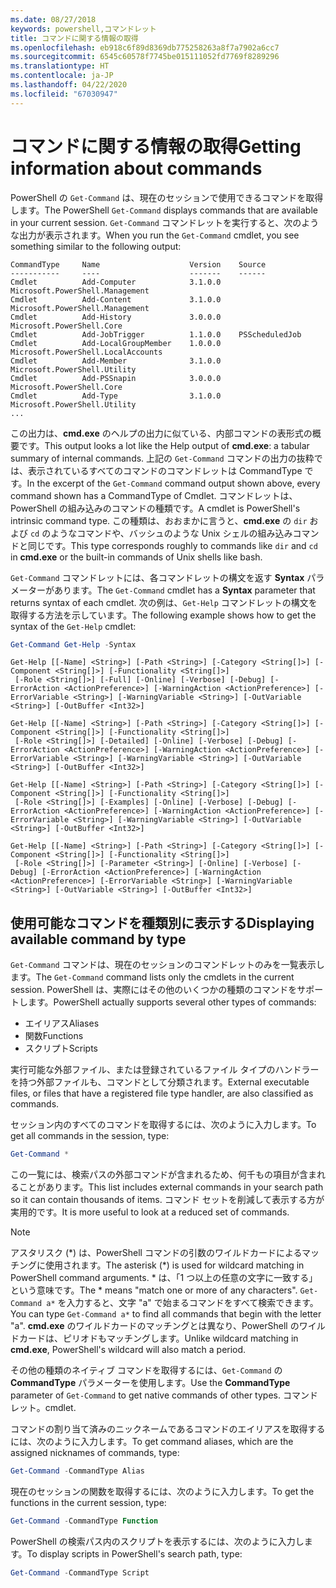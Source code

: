 ```yaml
---
ms.date: 08/27/2018
keywords: powershell,コマンドレット
title: コマンドに関する情報の取得
ms.openlocfilehash: eb918c6f89d8369db775258263a8f7a7902a6cc7
ms.sourcegitcommit: 6545c60578f7745be015111052fd7769f8289296
ms.translationtype: HT
ms.contentlocale: ja-JP
ms.lasthandoff: 04/22/2020
ms.locfileid: "67030947"
---
```

# <a name="getting-information-about-commands"></a><span data-ttu-id="14d48-103">コマンドに関する情報の取得</span><span class="sxs-lookup"><span data-stu-id="14d48-103">Getting information about commands</span></span>

<span data-ttu-id="14d48-104">PowerShell の `Get-Command` は、現在のセッションで使用できるコマンドを取得します。</span><span class="sxs-lookup"><span data-stu-id="14d48-104">The PowerShell `Get-Command` displays commands that are available in your current session.</span></span>
<span data-ttu-id="14d48-105">`Get-Command` コマンドレットを実行すると、次のような出力が表示されます。</span><span class="sxs-lookup"><span data-stu-id="14d48-105">When you run the `Get-Command` cmdlet, you see something similar to the following output:</span></span>

```output
CommandType     Name                    Version    Source
-----------     ----                    -------    ------
Cmdlet          Add-Computer            3.1.0.0    Microsoft.PowerShell.Management
Cmdlet          Add-Content             3.1.0.0    Microsoft.PowerShell.Management
Cmdlet          Add-History             3.0.0.0    Microsoft.PowerShell.Core
Cmdlet          Add-JobTrigger          1.1.0.0    PSScheduledJob
Cmdlet          Add-LocalGroupMember    1.0.0.0    Microsoft.PowerShell.LocalAccounts
Cmdlet          Add-Member              3.1.0.0    Microsoft.PowerShell.Utility
Cmdlet          Add-PSSnapin            3.0.0.0    Microsoft.PowerShell.Core
Cmdlet          Add-Type                3.1.0.0    Microsoft.PowerShell.Utility
...
```

<span data-ttu-id="14d48-106">この出力は、**cmd.exe** のヘルプの出力に似ている、内部コマンドの表形式の概要です。</span><span class="sxs-lookup"><span data-stu-id="14d48-106">This output looks a lot like the Help output of **cmd.exe**: a tabular summary of internal commands.</span></span> <span data-ttu-id="14d48-107">上記の `Get-Command` コマンドの出力の抜粋では、表示されているすべてのコマンドのコマンドレットは CommandType です。</span><span class="sxs-lookup"><span data-stu-id="14d48-107">In the excerpt of the `Get-Command` command output shown above, every command shown has a CommandType of Cmdlet.</span></span> <span data-ttu-id="14d48-108">コマンドレットは、PowerShell の組み込みのコマンドの種類です。</span><span class="sxs-lookup"><span data-stu-id="14d48-108">A cmdlet is PowerShell's intrinsic command type.</span></span> <span data-ttu-id="14d48-109">この種類は、おおまかに言うと、**cmd.exe** の `dir` および `cd` のようなコマンドや、バッシュのような Unix シェルの組み込みコマンドと同じです。</span><span class="sxs-lookup"><span data-stu-id="14d48-109">This type corresponds roughly to commands like `dir` and `cd` in **cmd.exe** or the built-in commands of Unix shells like bash.</span></span>

<span data-ttu-id="14d48-110">`Get-Command` コマンドレットには、各コマンドレットの構文を返す **Syntax** パラメーターがあります。</span><span class="sxs-lookup"><span data-stu-id="14d48-110">The `Get-Command` cmdlet has a **Syntax** parameter that returns syntax of each cmdlet.</span></span> <span data-ttu-id="14d48-111">次の例は、`Get-Help` コマンドレットの構文を取得する方法を示しています。</span><span class="sxs-lookup"><span data-stu-id="14d48-111">The following example shows how to get the syntax of the `Get-Help` cmdlet:</span></span>

```powershell
Get-Command Get-Help -Syntax
```

```output
Get-Help [[-Name] <String>] [-Path <String>] [-Category <String[]>] [-Component <String[]>] [-Functionality <String[]>]
 [-Role <String[]>] [-Full] [-Online] [-Verbose] [-Debug] [-ErrorAction <ActionPreference>] [-WarningAction <ActionPreference>] [-ErrorVariable <String>] [-WarningVariable <String>] [-OutVariable <String>] [-OutBuffer <Int32>]

Get-Help [[-Name] <String>] [-Path <String>] [-Category <String[]>] [-Component <String[]>] [-Functionality <String[]>]
 [-Role <String[]>] [-Detailed] [-Online] [-Verbose] [-Debug] [-ErrorAction <ActionPreference>] [-WarningAction <ActionPreference>] [-ErrorVariable <String>] [-WarningVariable <String>] [-OutVariable <String>] [-OutBuffer <Int32>]

Get-Help [[-Name] <String>] [-Path <String>] [-Category <String[]>] [-Component <String[]>] [-Functionality <String[]>]
 [-Role <String[]>] [-Examples] [-Online] [-Verbose] [-Debug] [-ErrorAction <ActionPreference>] [-WarningAction <ActionPreference>] [-ErrorVariable <String>] [-WarningVariable <String>] [-OutVariable <String>] [-OutBuffer <Int32>]

Get-Help [[-Name] <String>] [-Path <String>] [-Category <String[]>] [-Component <String[]>] [-Functionality <String[]>]
 [-Role <String[]>] [-Parameter <String>] [-Online] [-Verbose] [-Debug] [-ErrorAction <ActionPreference>] [-WarningAction <ActionPreference>] [-ErrorVariable <String>] [-WarningVariable <String>] [-OutVariable <String>] [-OutBuffer <Int32>]
```

## <a name="displaying-available-command-by-type"></a><span data-ttu-id="14d48-112">使用可能なコマンドを種類別に表示する</span><span class="sxs-lookup"><span data-stu-id="14d48-112">Displaying available command by type</span></span>

<span data-ttu-id="14d48-113">`Get-Command` コマンドは、現在のセッションのコマンドレットのみを一覧表示します。</span><span class="sxs-lookup"><span data-stu-id="14d48-113">The `Get-Command` command lists only the cmdlets in the current session.</span></span> <span data-ttu-id="14d48-114">PowerShell は、実際にはその他のいくつかの種類のコマンドをサポートします。</span><span class="sxs-lookup"><span data-stu-id="14d48-114">PowerShell actually supports several other types of commands:</span></span>

- <span data-ttu-id="14d48-115">エイリアス</span><span class="sxs-lookup"><span data-stu-id="14d48-115">Aliases</span></span>
- <span data-ttu-id="14d48-116">関数</span><span class="sxs-lookup"><span data-stu-id="14d48-116">Functions</span></span>
- <span data-ttu-id="14d48-117">スクリプト</span><span class="sxs-lookup"><span data-stu-id="14d48-117">Scripts</span></span>

<span data-ttu-id="14d48-118">実行可能な外部ファイル、または登録されているファイル タイプのハンドラーを持つ外部ファイルも、コマンドとして分類されます。</span><span class="sxs-lookup"><span data-stu-id="14d48-118">External executable files, or files that have a registered file type handler, are also classified as commands.</span></span>

<span data-ttu-id="14d48-119">セッション内のすべてのコマンドを取得するには、次のように入力します。</span><span class="sxs-lookup"><span data-stu-id="14d48-119">To get all commands in the session, type:</span></span>

```powershell
Get-Command *
```

<span data-ttu-id="14d48-120">この一覧には、検索パスの外部コマンドが含まれるため、何千もの項目が含まれることがあります。</span><span class="sxs-lookup"><span data-stu-id="14d48-120">This list includes external commands in your search path so it can contain thousands of items.</span></span>
<span data-ttu-id="14d48-121">コマンド セットを削減して表示する方が実用的です。</span><span class="sxs-lookup"><span data-stu-id="14d48-121">It is more useful to look at a reduced set of commands.</span></span>

> [!NOTE]
> <span data-ttu-id="14d48-122">アスタリスク (\*) は、PowerShell コマンドの引数のワイルドカードによるマッチングに使用されます。</span><span class="sxs-lookup"><span data-stu-id="14d48-122">The asterisk (\*) is used for wildcard matching in PowerShell command arguments.</span></span> <span data-ttu-id="14d48-123">\* は、「1 つ以上の任意の文字に一致する」という意味です。</span><span class="sxs-lookup"><span data-stu-id="14d48-123">The \* means "match one or more of any characters".</span></span> <span data-ttu-id="14d48-124">`Get-Command a*` を入力すると、文字 "a" で始まるコマンドをすべて検索できます。</span><span class="sxs-lookup"><span data-stu-id="14d48-124">You can type `Get-Command a*` to find all commands that begin with the letter "a".</span></span> <span data-ttu-id="14d48-125">**cmd.exe** のワイルドカードのマッチングとは異なり、PowerShell のワイルドカードは、ピリオドもマッチングします。</span><span class="sxs-lookup"><span data-stu-id="14d48-125">Unlike wildcard matching in **cmd.exe**, PowerShell's wildcard will also match a period.</span></span>

<span data-ttu-id="14d48-126">その他の種類のネイティブ コマンドを取得するには、`Get-Command` の **CommandType** パラメーターを使用します。</span><span class="sxs-lookup"><span data-stu-id="14d48-126">Use the **CommandType** parameter of `Get-Command` to get native commands of other types.</span></span>
<span data-ttu-id="14d48-127">コマンドレット。</span><span class="sxs-lookup"><span data-stu-id="14d48-127">cmdlet.</span></span>

<span data-ttu-id="14d48-128">コマンドの割り当て済みのニックネームであるコマンドのエイリアスを取得するには、次のように入力します。</span><span class="sxs-lookup"><span data-stu-id="14d48-128">To get command aliases, which are the assigned nicknames of commands, type:</span></span>

```powershell
Get-Command -CommandType Alias
```

<span data-ttu-id="14d48-129">現在のセッションの関数を取得するには、次のように入力します。</span><span class="sxs-lookup"><span data-stu-id="14d48-129">To get the functions in the current session, type:</span></span>

```powershell
Get-Command -CommandType Function
```

<span data-ttu-id="14d48-130">PowerShell の検索パス内のスクリプトを表示するには、次のように入力します。</span><span class="sxs-lookup"><span data-stu-id="14d48-130">To display scripts in PowerShell's search path, type:</span></span>

```powershell
Get-Command -CommandType Script
```
